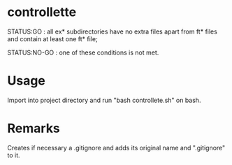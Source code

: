 # controllette
STATUS:GO : all ex* subdirectories have no extra files
apart from ft* files and contain at least one ft* file;

STATUS:NO-GO : one of these conditions is not met.

# Usage
Import into project directory and run "bash controllete.sh"
on bash.

# Remarks
Creates if necessary a .gitignore and adds its original name and ".gitignore" to it.

